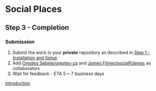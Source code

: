 # Social Places
## Step 3 - Completion
### Submission
1. Submit the work in your **private** repository as described in [Step 1 - Installation and Setup](./.readme/Step%201%20-%20Installation%20and%20setup.md)
2. Add [Orestes Sebele/orestes-za](orestes@socialplaces.io) and [James Filmer/socialPJames](james@socialplaces.io) as collaborators
3. Wait for feedback - ETA 5 ~ 7 business days

[Introduction](../README.md)
